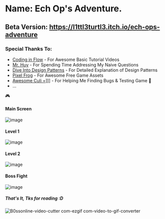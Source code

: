 # Name: Ech Op's Adventure.
## Beta Version: https://l1ttl3turtl3.itch.io/ech-ops-adventure
### Special Thanks To:
* <a href="https://www.youtube.com/@codinginflow">Coding in Flow</a> - For Awesome Basic Tutorial Videos
* <a href="https://www.tiktok.com/@gamedevtoi">Mr. Huy</a> - For Spending Time Addressing My Naive Questions
* <a href="https://www.studocu.com/vn/document/truong-dai-hoc-thai-binh-duong/chinh-tri-mac/pdfcoffeecom-dive-into-design-patterns-pdf-freepdf/66178004">Dive Into Design Patterns</a> - For Detailed Explanation of Design Patterns
* <a href="https://pixelfrog-assets.itch.io/">Pixel Frog</a> - For Awesome Free Game Assets
* <a href="https://github.com/huytl2107">Awesome Culi =]]]</a> - For Helping Me Finding Bugs & Testing Game 💯
* ...

🎮 

#### Main Screen
![image](https://github.com/1609Dzuaa/Simple-2D-Game/assets/106080372/da60e555-ef0e-4520-aa21-7d097e7936d5)
#### Level 1
![image](https://github.com/1609Dzuaa/Simple-2D-Game/assets/106080372/f7f79915-32ed-4ded-bfdb-f93fc07b40ed)
#### Level 2
![image](https://github.com/1609Dzuaa/Simple-2D-Game/assets/106080372/fbdaaa89-023e-47eb-adf3-3d63c79050d7)
#### Boss Fight
![image](https://github.com/1609Dzuaa/Simple-2D-Game/assets/106080372/c9b8f975-43da-4558-8ab6-76c99ce1405f)

##### That's It, Tks for reading :D
![B0ssonline-video-cutter com-ezgif com-video-to-gif-converter](https://github.com/1609Dzuaa/Simple-2D-Game/assets/106080372/4acbd8c0-f4b6-4305-9d12-1189d313522c)
